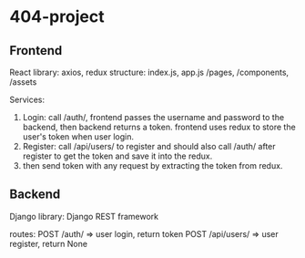 # 404-project

## Frontend
React
library: axios, redux
structure: index.js, app.js /pages, /components, /assets

Services:
1. Login: call /auth/, frontend passes the username and password to the backend, then backend returns a token. frontend uses redux to store the user's token when user login.
2. Register: call /api/users/ to register and should also call /auth/ after register to get the token and save it into the redux.
3.  then send token with any request by extracting the token from redux.

## Backend
Django
library: Django REST framework

routes:
POST /auth/ => user login, return token
POST /api/users/ => user register, return None
